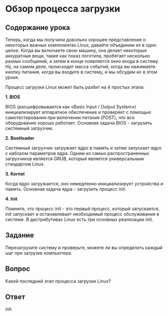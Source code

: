 # Обзор процесса загрузки

## Содержание урока

Теперь, когда мы получили довольно хорошее представление о некоторых важных компонентах Linux, давайте объединим их в одно целое. Когда вы включаете свою машину, она делает некоторые аккуратные вещи, такие как показ логотипа, пробегает несколько разных сообщений, а затем в конце появляется окно входа в систему. Ну, на самом деле, происходит масса событий, когда вы нажимаете кнопку питания, когда вы входите в систему, и мы обсудим их в этом уроке. 

Процесс загрузки Linux может быть разбит на 4 простых этапа: 

<b>1. BIOS</b>

BIOS (расшифровывается как «Basic Input / Output System») инициализирует аппаратное обеспечение и проверяет с помощью самотестирования при включении питания (POST), что все оборудование хорошо работает. Основная задача BIOS - загрузить системный загрузчик.

<b>2. Bootloader</b>

Системный загрузчик загружает ядро в память и затем запускает ядро с набором параметров ядра. Одним из самых распространенных загрузчиков является GRUB, который является универсальным стандартом Linux. 

<b>3. Kernel</b>

Когда ядро загружается, оно немедленно инициализирует устройства и память. Основная задача ядра - загрузить процесс init. 

<b>4. Init</b>

Помните, что процесс init - это первый процесс, который запускается, init запускает и останавливает необходимый процесс обслуживания в системе. В дистрибутивах Linux есть три основных реализации init. 

## Задание

Перезагрузите систему и проверьте, можете ли вы определить каждый шаг при загрузке компьютера. 

## Вопрос

Какой последний этап процесса загрузки Linux?

## Ответ

init